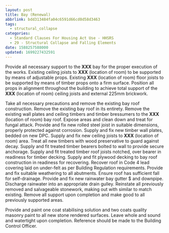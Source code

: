 ```yaml
---
layout: post
title: Bay (Renewal)
abbrlink: bdd313484fa04c6591d66cd0d58d3463
tags:
  - structural_collapse
categories:
  - Standard Clauses For Housing Act Use - HHSRS
  - 29 - Structural Collapse and Falling Elements
date: 1588257588000
updated: 1699227432591
---
```


Provide all necessary support to the **XXX** bay for the proper execution of the works. Existing ceiling joists to **XXX** (location of room) to be supported by means of adjustable props. Existing **XXX** (location of room) floor joists to be supported by means of timber props onto a firm surface. Position all props in alignment throughout the building to achieve total support of the **XXX** (location of room) ceiling joists and external 225mm brickwork.

Take all necessary precautions and remove the existing bay roof construction. Remove the existing bay roof in its entirety. Remove the existing wall plates and ceiling timbers and timber bressumers to the **XXX** (location of room) bay roof. Expose areas and clean down and treat for fungal attack. Provide and fix new rolled steel joist in suitable dimensions, properly protected against corrosion. Supply and fix new timber wall plates, bedded on new DPC. Supply and fix new ceiling joists to **XXX** (location of room) area. Treat all new timbers with wood preservative to guard against decay. Supply and fit treated timber bearers bolted to wall to provide secure anchorage. Supply and fit treated timber roof joists notched, over bearer in readiness for timber decking. Supply and fit plywood decking to bay roof construction in readiness for recovering. Recover roof in Code 4 lead covering laid on under-felt as per Building Regulation requirements. Provide and fix suitable weathering to all abutments. Ensure roof has sufficient fall for self-drainage. Provide and fix new rainwater bay gutter $ and downpipe. Discharge rainwater into an appropriate drain gulley. Reinstate all previously removed and salvageable stonework, making out with similar to match existing. Remove all support upon completion and make good to all previously supported areas.

Provide and paint one coat stabilising solution and two coats quality masonry paint to all new stone rendered surfaces. Leave whole and sound and watertight upon completion. Reference should be made to the Building Control Officer.
